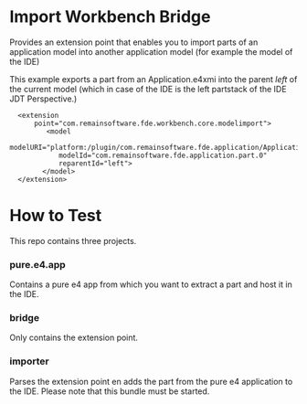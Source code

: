 Import Workbench Bridge
=======================

Provides an extension point that enables you to import parts of an application model into another application model (for example the model of the IDE)

This example exports a part from an Application.e4xmi into the parent _left_ of the current model (which in case of the IDE is the left partstack of the IDE JDT Perspective.)

      <extension
          point="com.remainsoftware.fde.workbench.core.modelimport">
             <model
                modelURI="platform:/plugin/com.remainsoftware.fde.application/Application.e4xmi"
                modelId="com.remainsoftware.fde.application.part.0"
                reparentId="left">
            </model>
      </extension>   


How to Test
===========
This repo contains three projects. 

### pure.e4.app
Contains a pure e4 app from which you want to extract a part and host it in the IDE.

### bridge
Only contains the extension point.

### importer
Parses the extension point en adds the part from the pure e4 application to the IDE. Please note that this bundle must be started.

